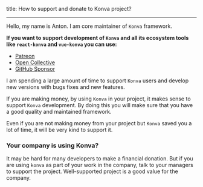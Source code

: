 title: How to support and donate to Konva project?

---

Hello, my name is Anton. I am core maintainer of `Konva` framework.

**If you want to support development of `Konva` and all its ecosystem tools like `react-konva` and `vue-konva` you can use:**

- [Patreon](https://www.patreon.com/lavrton)
- [Open Collective](https://opencollective.com/konva)
- [GitHub Sponsor](https://github.com/sponsors/lavrton)

I am spending a large amount of time to support `Konva` users and develop new versions with bugs fixes and new features.

If you are making money, by using `Konva` in your project, it makes sense to support `Konva` development. By doing this you will make sure that you have a good quality and maintained framework.

Even if you are not making money from your project but `Konva` saved you a lot of time, it will be very kind to support it.

### Your company is using Konva?

It may be hard for many developers to make a financial donation. But if you are using `konva` as part of your work in the company, talk to your managers to support the project. Well-supported project is a good value for the company.
